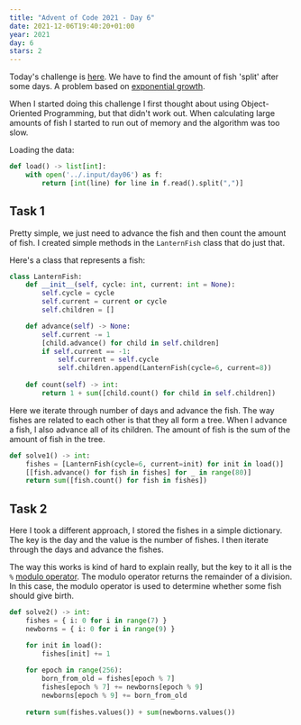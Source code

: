 ```yaml
---
title: "Advent of Code 2021 - Day 6"
date: 2021-12-06T19:40:20+01:00
year: 2021
day: 6
stars: 2
---
```


Today's challenge is [here](https://adventofcode.com/2021/day/6). We have to find the amount of fish 'split' after some days. A problem based on [exponential growth](https://en.wikipedia.org/wiki/Exponential_growth).

When I started doing this challenge I first thought about using Object-Oriented Programming, but that didn't work out. When calculating large amounts of fish I started to run out of memory and the algorithm was too slow.

Loading the data:
```python
def load() -> list[int]:
    with open('../.input/day06') as f:
        return [int(line) for line in f.read().split(",")]
```

## Task 1

Pretty simple, we just need to advance the fish and then count the amount of fish. I created simple methods in the `LanternFish` class that do just that.

Here's a class that represents a fish:
```python
class LanternFish:
    def __init__(self, cycle: int, current: int = None):
        self.cycle = cycle
        self.current = current or cycle
        self.children = []

    def advance(self) -> None:
        self.current -= 1
        [child.advance() for child in self.children]
        if self.current == -1:
            self.current = self.cycle
            self.children.append(LanternFish(cycle=6, current=8))
    
    def count(self) -> int:
        return 1 + sum([child.count() for child in self.children])
```

Here we iterate through number of days and advance the fish. The way fishes are related to each other is that they all form a tree. When I advance a fish, I also advance all of its children. The amount of fish is the sum of the amount of fish in the tree.

```python
def solve1() -> int:
    fishes = [LanternFish(cycle=6, current=init) for init in load()]
    [[fish.advance() for fish in fishes] for _ in range(80)]
    return sum([fish.count() for fish in fishes])
```

## Task 2

Here I took a different approach, I stored the fishes in a simple dictionary. The key is the day and the value is the number of fishes. I then iterate through the days and advance the fishes.

The way this works is kind of hard to explain really, but the key to it all is the `%` [modulo operator](https://en.wikipedia.org/wiki/Modulo_operation). The modulo operator returns the remainder of a division. In this case, the modulo operator is used to determine whether some fish should give birth.

```python
def solve2() -> int:
    fishes = { i: 0 for i in range(7) }
    newborns = { i: 0 for i in range(9) }

    for init in load():
        fishes[init] += 1
    
    for epoch in range(256):
        born_from_old = fishes[epoch % 7]
        fishes[epoch % 7] += newborns[epoch % 9]
        newborns[epoch % 9] += born_from_old
    
    return sum(fishes.values()) + sum(newborns.values())
```

